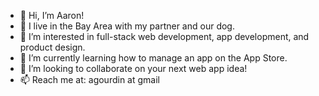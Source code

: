 - 👋 Hi, I’m Aaron!
- 🌉 I live in the Bay Area with my partner and our dog.
- 👀 I’m interested in full-stack web development, app development, and product design.
- 🌱 I’m currently learning how to manage an app on the App Store.
- 💞️ I’m looking to collaborate on your next web app idea!
- 📫 Reach me at: agourdin at gmail

<!---
agourdin/agourdin is a ✨ special ✨ repository because its `README.md` (this file) appears on your GitHub profile.
You can click the Preview link to take a look at your changes.
--->

